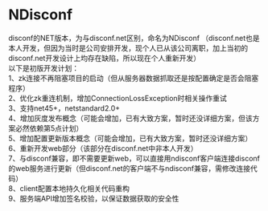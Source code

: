 # NDisconf
disconf的NET版本，为与disconf.net区别，命名为NDisconf
（disconf.net也是本人开发，但因为当时是公司安排开发，现个人已从该公司离职，加上当初的disconf.net开发设计上均存在缺陷，所以现在个人重新开发）  
以下是初版开发计划：  
1、zk连接不再阻塞项目的启动（但从服务器数据抓取还是按配置确定是否会阻塞程序）  
2、优化zk重连机制，增加ConnectionLossException时相关操作重试   
3、支持net45+，netstandard2.0+  
4、增加灰度发布概念（可能会增加，已有大致方案，暂时还没详细方案，但该方案必然依赖第5点计划）  
5、增加配置更新版本概念（可能会增加，已有大致方案，暂时还没详细方案）  
6、重新开发web部分（该部分在disconf.net中非本人开发）  
7、与disconf兼容，即不需要更新web，可以直接用ndisconf客户端连接disconf的web服务进行更新（但disconf.net的客户端不与ndisconf兼容，需修改连接代码）  
8、client配置本地持久化相关代码重构   
9、服务端API增加签名校验，以保证数据获取的安全性
